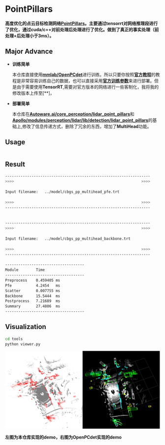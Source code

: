# PointPillars
**高度优化的点云目标检测网络[PointPillars](https://github.com/traveller59/second.pytorch)。主要通过tensorrt对网络推理段进行了优化，通过cuda/c++对前处理后处理进行了优化。做到了真正的事实处理（前处理+后处理小于3ms）。**

## Major Advance
- **训练简单**
  
    本仓库直接使用[**mmlab/OpenPCdet**](https://github.com/open-mmlab/OpenPCDet)进行训练。所以只要你按照[**官方教程**](https://github.com/open-mmlab/OpenPCDet/blob/master/docs/GETTING_STARTED.md)的教程是非常容易训练自己的数据，也可以直接采用[**官方训练参数**](https://github.com/open-mmlab/OpenPCDet/blob/master/docs/GETTING_STARTED.md)来进行部署。但是由于需要使用**TensorRT**,需要对官方版本的网络进行一些客制化，我将我的修改版本上传至[**]，

- **部署简单**
   
    本仓库在[**Autoware.ai/core_perception/lidar_point_pillars**](https://github.com/Autoware-AI/core_perception/tree/master/lidar_point_pillars)和[**Apollo/modules/perception/lidar/lib/detection/lidar_point_pillars**](https://github.com/ApolloAuto/apollo/tree/master/modules/perception/lidar/lib/detection/lidar_point_pillars)的基础上,修改了信息传递方式，删除了冗余的东西，增加了**MultiHead**功能。



## Usage
```bash

```

## Result
```bash
------------------------------------------------------------------
>>>>                                                          >>>>
                                                                  
Input filename:   ../model/cbgs_pp_multihead_pfe.trt
                                                                  
>>>>                                                          >>>>
------------------------------------------------------------------
                                                                  
                                                                  
------------------------------------------------------------------
>>>>                                                          >>>>
                                                                  
Input filename:   ../model/cbgs_pp_multihead_backbone.trt
                                                                  
>>>>                                                          >>>>
------------------------------------------------------------------
                                                                  
------------------------------------
Module        Time        
------------------------------------
Preprocess    0.459405 ms
Pfe           4.2454   ms
Scatter       0.007755 ms
Backbone      15.5444  ms
Postprocess   7.21689  ms
Summary       27.4806  ms
------------------------------------
```
## Visualization
```bash
cd tools
python viewer.py
```
<p align="left">
  <img width="1200" alt="fig_method" src=docs/demo.png>
</p>

**左图为本仓库实现的demo，右图为OpenPCdet实现的demo**

